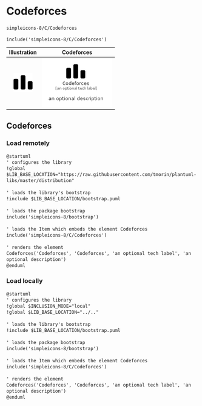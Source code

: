 # Codeforces


```text
simpleicons-8/C/Codeforces
```

```text
include('simpleicons-8/C/Codeforces')
```



| Illustration | Codeforces |
| :---: | :---: |
| ![illustration for Illustration](../../simpleicons-8/C/Codeforces.png) | ![illustration for Codeforces](../../simpleicons-8/C/Codeforces.Local.png) |




## Codeforces

### Load remotely
```plantuml
@startuml
' configures the library
!global $LIB_BASE_LOCATION="https://raw.githubusercontent.com/tmorin/plantuml-libs/master/distribution"

' loads the library's bootstrap
!include $LIB_BASE_LOCATION/bootstrap.puml

' loads the package bootstrap
include('simpleicons-8/bootstrap')

' loads the Item which embeds the element Codeforces
include('simpleicons-8/C/Codeforces')

' renders the element
Codeforces('Codeforces', 'Codeforces', 'an optional tech label', 'an optional description')
@enduml
```

### Load locally
```plantuml
@startuml
' configures the library
!global $INCLUSION_MODE="local"
!global $LIB_BASE_LOCATION="../.."

' loads the library's bootstrap
!include $LIB_BASE_LOCATION/bootstrap.puml

' loads the package bootstrap
include('simpleicons-8/bootstrap')

' loads the Item which embeds the element Codeforces
include('simpleicons-8/C/Codeforces')

' renders the element
Codeforces('Codeforces', 'Codeforces', 'an optional tech label', 'an optional description')
@enduml
```

